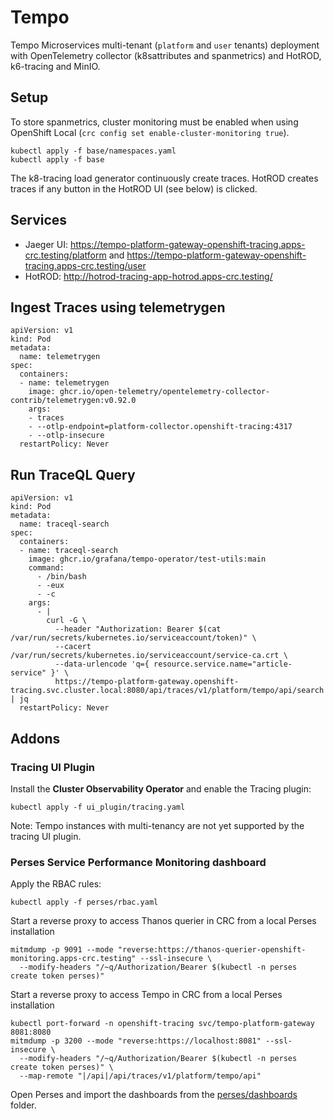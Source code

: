 # Tempo
Tempo Microservices multi-tenant (`platform` and `user` tenants) deployment with OpenTelemetry collector (k8sattributes and spanmetrics) and HotROD, k6-tracing and MinIO.

## Setup
To store spanmetrics, cluster monitoring must be enabled when using OpenShift Local (`crc config set enable-cluster-monitoring true`).

```
kubectl apply -f base/namespaces.yaml
kubectl apply -f base
```

The k8-tracing load generator continuously create traces.
HotROD creates traces if any button in the HotROD UI (see below) is clicked.

## Services
* Jaeger UI: https://tempo-platform-gateway-openshift-tracing.apps-crc.testing/platform and https://tempo-platform-gateway-openshift-tracing.apps-crc.testing/user
* HotROD:    http://hotrod-tracing-app-hotrod.apps-crc.testing/

## Ingest Traces using telemetrygen
```
apiVersion: v1
kind: Pod
metadata:
  name: telemetrygen
spec:
  containers:
  - name: telemetrygen
    image: ghcr.io/open-telemetry/opentelemetry-collector-contrib/telemetrygen:v0.92.0
    args:
    - traces
    - --otlp-endpoint=platform-collector.openshift-tracing:4317
    - --otlp-insecure
  restartPolicy: Never
```

## Run TraceQL Query
```
apiVersion: v1
kind: Pod
metadata:
  name: traceql-search
spec:
  containers:
  - name: traceql-search
    image: ghcr.io/grafana/tempo-operator/test-utils:main
    command:
      - /bin/bash
      - -eux
      - -c
    args:
      - |
        curl -G \
          --header "Authorization: Bearer $(cat /var/run/secrets/kubernetes.io/serviceaccount/token)" \
          --cacert /var/run/secrets/kubernetes.io/serviceaccount/service-ca.crt \
          --data-urlencode 'q={ resource.service.name="article-service" }' \
          https://tempo-platform-gateway.openshift-tracing.svc.cluster.local:8080/api/traces/v1/platform/tempo/api/search | jq
  restartPolicy: Never
```

## Addons
### Tracing UI Plugin
Install the **Cluster Observability Operator** and enable the Tracing plugin:
```
kubectl apply -f ui_plugin/tracing.yaml
```

Note: Tempo instances with multi-tenancy are not yet supported by the tracing UI plugin.

### Perses Service Performance Monitoring dashboard
Apply the RBAC rules:
```
kubectl apply -f perses/rbac.yaml
```

Start a reverse proxy to access Thanos querier in CRC from a local Perses installation
```
mitmdump -p 9091 --mode "reverse:https://thanos-querier-openshift-monitoring.apps-crc.testing" --ssl-insecure \
  --modify-headers "/~q/Authorization/Bearer $(kubectl -n perses create token perses)"
```

Start a reverse proxy to access Tempo in CRC from a local Perses installation
```
kubectl port-forward -n openshift-tracing svc/tempo-platform-gateway 8081:8080
mitmdump -p 3200 --mode "reverse:https://localhost:8081" --ssl-insecure \
  --modify-headers "/~q/Authorization/Bearer $(kubectl -n perses create token perses)" \
  --map-remote "|/api|/api/traces/v1/platform/tempo/api"
```

Open Perses and import the dashboards from the [perses/dashboards](perses/dashboards) folder.
